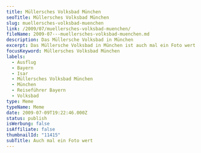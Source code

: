 ```yaml
---
title: Müllersches Volksbad München
seoTitle: Müllersches Volksbad München
slug: muellersches-volksbad-muenchen
link: /2009/07/muellersches-volksbad-muenchen/
fileName: 2009-07---muellersches-volksbad-muenchen.md
description: Das Müllersche Volksbad in München
excerpt: Das Müllersche Volksbad in München ist auch mal ein Foto wert.
focusKeyword: Müllersches Volksbad München
labels:
  - Ausflug
  - Bayern
  - Isar
  - Müllersches Volksbad München
  - München
  - Reiseführer Bayern
  - Volksbad
type: Meme
typeName: Meme
date: 2009-07-09T19:22:46.000Z
status: publish
isWerbung: false
isAffiliate: false
thumbnailId: "11415"
subTitle: Auch mal ein Foto wert
---
```

